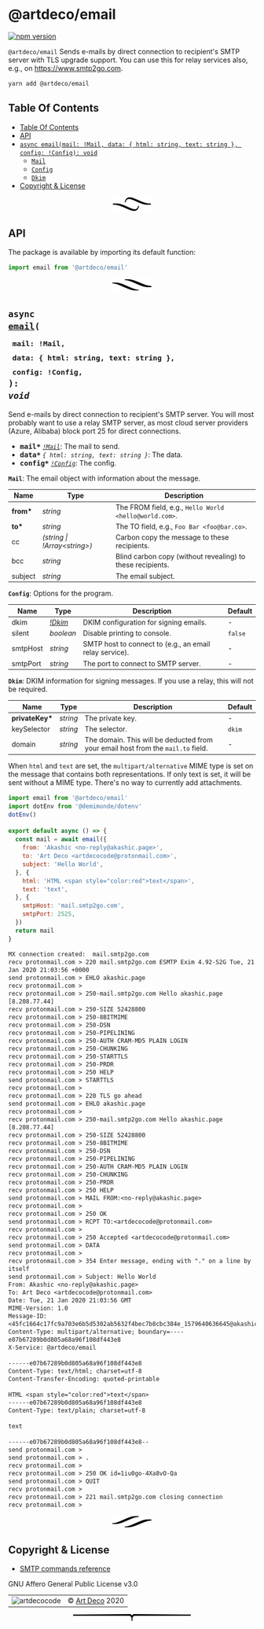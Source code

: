 # @artdeco/email

[![npm version](https://badge.fury.io/js/%40artdeco%2Femail.svg)](https://www.npmjs.com/package/@artdeco/email)

`@artdeco/email` Sends e-mails by direct connection to recipient's SMTP server with TLS upgrade support. You can use this for relay services also, e.g., on https://www.smtp2go.com.

```sh
yarn add @artdeco/email
```

## Table Of Contents

- [Table Of Contents](#table-of-contents)
- [API](#api)
- [`async email(mail: !Mail, data: { html: string, text: string }, config: !Config): void`](#async-emailmail-maildata--html-string-text-string-config-config-void)
  * [`Mail`](#type-mail)
  * [`Config`](#type-config)
  * [`Dkim`](#type-dkim)
- [Copyright & License](#copyright--license)

<p align="center"><a href="#table-of-contents">
  <img src="/.documentary/section-breaks/0.svg?sanitize=true">
</a></p>

## API

The package is available by importing its default function:

```js
import email from '@artdeco/email'
```

<p align="center"><a href="#table-of-contents">
  <img src="/.documentary/section-breaks/1.svg?sanitize=true">
</a></p>

## <code>async <ins>email</ins>(</code><sub><br/>&nbsp;&nbsp;`mail: !Mail,`<br/>&nbsp;&nbsp;`data: { html: string, text: string },`<br/>&nbsp;&nbsp;`config: !Config,`<br/></sub><code>): <i>void</i></code>
Send e-mails by direct connection to recipient's SMTP server.
You will most probably want to use a relay SMTP server, as most cloud server providers (Azure, Alibaba) block port 25 for direct connections.

 - <kbd><strong>mail*</strong></kbd> <em><code><a href="#type-mail" title="The email object with information about the message.">!Mail</a></code></em>: The mail to send.
 - <kbd><strong>data*</strong></kbd> <em>`{ html: string, text: string }`</em>: The data.
 - <kbd><strong>config*</strong></kbd> <em><code><a href="#type-config" title="Options for the program.">!Config</a></code></em>: The config.

__<a name="type-mail">`Mail`</a>__: The email object with information about the message.


|   Name    |                   Type                    |                        Description                         |
| --------- | ----------------------------------------- | ---------------------------------------------------------- |
| __from*__ | <em>string</em>                           | The FROM field, e.g., `Hello World <hello@world.com>`.     |
| __to*__   | <em>string</em>                           | The TO field, e.g., `Foo Bar <foo@bar.co>`.                |
| cc        | <em>(string \| !Array&lt;string&gt;)</em> | Carbon copy the message to these recipients.               |
| bcc       | <em>string</em>                           | Blind carbon copy (without revealing) to these recipients. |
| subject   | <em>string</em>                           | The email subject.                                         |


__<a name="type-config">`Config`</a>__: Options for the program.


|   Name   |                                                                 Type                                                                  |                       Description                       | Default |
| -------- | ------------------------------------------------------------------------------------------------------------------------------------- | ------------------------------------------------------- | ------- |
| dkim     | <em><a href="#type-dkim" title="DKIM information for signing messages. If you use a relay, this will not be required.">!Dkim</a></em> | DKIM configuration for signing emails.                  | -       |
| silent   | <em>boolean</em>                                                                                                                      | Disable printing to console.                            | `false` |
| smtpHost | <em>string</em>                                                                                                                       | SMTP host to connect to (e.g., an email relay service). | -       |
| smtpPort | <em>string</em>                                                                                                                       | The port to connect to SMTP server.                     | -       |


__<a name="type-dkim">`Dkim`</a>__: DKIM information for signing messages. If you use a relay, this will not be required.


|      Name       |      Type       |                                   Description                                    | Default |
| --------------- | --------------- | -------------------------------------------------------------------------------- | ------- |
| __privateKey*__ | <em>string</em> | The private key.                                                                 | -       |
| keySelector     | <em>string</em> | The selector.                                                                    | `dkim`  |
| domain          | <em>string</em> | The domain. This will be deducted from your email host from the `mail.to` field. | -       |

When `html` and `text` are set, the `multipart/alternative` MIME type is set on the message that contains both representations. If only text is set, it will be sent without a MIME type. There's no way to currently add attachments.

```js
import email from '@artdeco/email'
import dotEnv from '@demimonde/dotenv'
dotEnv()

export default async () => {
  const mail = await email({
    from: 'Akashic <no-reply@akashic.page>',
    to: 'Art Deco <artdecocode@protonmail.com>',
    subject: 'Hello World',
  }, {
    html: 'HTML <span style="color:red">text</span>',
    text: 'text',
  }, {
    smtpHost: 'mail.smtp2go.com',
    smtpPort: 2525,
  })
  return mail
}
```
```
MX connection created:  mail.smtp2go.com
recv protonmail.com > 220 mail.smtp2go.com ESMTP Exim 4.92-S2G Tue, 21 Jan 2020 21:03:56 +0000
send protonmail.com > EHLO akashic.page
recv protonmail.com >
recv protonmail.com > 250-mail.smtp2go.com Hello akashic.page [8.208.77.44]
recv protonmail.com > 250-SIZE 52428800
recv protonmail.com > 250-8BITMIME
recv protonmail.com > 250-DSN
recv protonmail.com > 250-PIPELINING
recv protonmail.com > 250-AUTH CRAM-MD5 PLAIN LOGIN
recv protonmail.com > 250-CHUNKING
recv protonmail.com > 250-STARTTLS
recv protonmail.com > 250-PRDR
recv protonmail.com > 250 HELP
send protonmail.com > STARTTLS
recv protonmail.com >
recv protonmail.com > 220 TLS go ahead
send protonmail.com > EHLO akashic.page
recv protonmail.com >
recv protonmail.com > 250-mail.smtp2go.com Hello akashic.page [8.208.77.44]
recv protonmail.com > 250-SIZE 52428800
recv protonmail.com > 250-8BITMIME
recv protonmail.com > 250-DSN
recv protonmail.com > 250-PIPELINING
recv protonmail.com > 250-AUTH CRAM-MD5 PLAIN LOGIN
recv protonmail.com > 250-CHUNKING
recv protonmail.com > 250-PRDR
recv protonmail.com > 250 HELP
send protonmail.com > MAIL FROM:<no-reply@akashic.page>
recv protonmail.com >
recv protonmail.com > 250 OK
send protonmail.com > RCPT TO:<artdecocode@protonmail.com>
recv protonmail.com >
recv protonmail.com > 250 Accepted <artdecocode@protonmail.com>
send protonmail.com > DATA
recv protonmail.com >
recv protonmail.com > 354 Enter message, ending with "." on a line by itself
send protonmail.com > Subject: Hello World
From: Akashic <no-reply@akashic.page>
To: Art Deco <artdecocode@protonmail.com>
Date: Tue, 21 Jan 2020 21:03:56 GMT
MIME-Version: 1.0
Message-ID: <45fc1664c17fc9a703e6b5d5302ab5632f4bec7b8cbc384e_1579640636645@akashic.page>
Content-Type: multipart/alternative; boundary=----e07b67289b0d805a68a96f108df443e8
X-Service: @artdeco/email

------e07b67289b0d805a68a96f108df443e8
Content-Type: text/html; charset=utf-8
Content-Transfer-Encoding: quoted-printable

HTML <span style="color:red">text</span>
------e07b67289b0d805a68a96f108df443e8
Content-Type: text/plain; charset=utf-8

text

------e07b67289b0d805a68a96f108df443e8--
send protonmail.com >
send protonmail.com > .
recv protonmail.com >
recv protonmail.com > 250 OK id=1iu0go-4Xa8vO-Qa
send protonmail.com > QUIT
recv protonmail.com >
recv protonmail.com > 221 mail.smtp2go.com closing connection
recv protonmail.com >
```

<p align="center"><a href="#table-of-contents">
  <img src="/.documentary/section-breaks/2.svg?sanitize=true">
</a></p>

## Copyright & License

- [SMTP commands reference](https://www.samlogic.net/articles/smtp-commands-reference.htm)

GNU Affero General Public License v3.0

<table>
  <tr>
    <td><img src="https://avatars3.githubusercontent.com/u/38815725?v=4&amp;s=100" alt="artdecocode"></td>
    <td>© <a href="https://www.artd.eco">Art Deco</a> 2020</td>
  </tr>
</table>

<p align="center"><a href="#table-of-contents">
  <img src="/.documentary/section-breaks/-1.svg?sanitize=true">
</a></p>